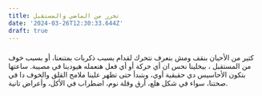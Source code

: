 ```yaml
---
title: تحرر من الماضي والمستقبل
date: '2024-03-26T12:30:33.644Z'
draft: true
---
```



###

كتير من الأحيان بنقف ومش بنعرف نتحرك لقدام بسبب ذكريات بمتنعنا، أو بسبب خوف من المستقبل ، بيخلينا نحس ان أي حركة أو أي فعل هنعمله هيودينا في مصيبة. ساعتها بتكون الأحاسيس دي حقيقية أوي، وبتبدأ حتى تظهر علينا ملامح القلق والخوف دا في صحتنا، سواء في شكل هلع، أرق وقلة نوم، اضطراب في الأكل، وأعراض تانية. 
